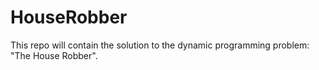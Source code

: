 # HouseRobber
This repo will contain the solution to the dynamic programming problem: "The House Robber".
